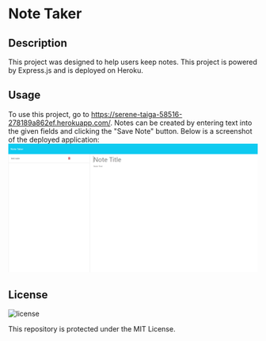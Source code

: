 # Note Taker

## Description

This project was designed to help users keep notes. This project is powered by Express.js and is deployed on Heroku.

## Usage

To use this project, go to https://serene-taiga-58516-278189a862ef.herokuapp.com/. Notes can be created by entering text into the given fields and clicking the "Save Note" button.
Below is a screenshot of the deployed application:
![license](/public/assets/images/screenshot.png)

## License

![license](https://img.shields.io/badge/License-MIT-blue)

This repository is protected under the MIT License.
  